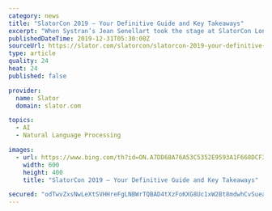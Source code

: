 ```yaml
---
category: news
title: "SlatorCon 2019 — Your Definitive Guide and Key Takeaways"
excerpt: "When Systran’s Jean Senellart took the stage at SlatorCon London, it was not the first time. The machine translation (MT) veteran made his debut at SlatorCon London 2018, taking participants on a whistle-stop tour of MT history; from rules-based MT to current-state neural MT (NMT), and much more. In May 2019, Senellart drew attention to ..."
publishedDateTime: 2019-12-31T05:30:00Z
sourceUrl: https://slator.com/slatorcon/slatorcon-2019-your-definitive-guide-and-key-takeaways/
type: article
quality: 24
heat: 24
published: false

provider:
  name: Slator
  domain: slator.com

topics:
  - AI
  - Natural Language Processing

images:
  - url: https://www.bing.com/th?id=ON.A7DD68A76A53C5352E9593A1F668DCF3
    width: 600
    height: 400
    title: "SlatorCon 2019 — Your Definitive Guide and Key Takeaways"

secured: "odTwvZxsNwLeXtSVHHreFgLNBWrTQBAD4tXzFoKXG8Uc1xW2Bt8mdwhCvSueabnuB3t/Kr0W/jlazbjVMG3/kMgQ2eMKlby7Dzs9RGT6ZiEdWVMYrM6eM6DL3AgT3pysw2pjr3n5J2UmJb88V3216192BP8LnUQsKe1bukseiRFZpawHu5pbl/neXbL1Oe9O6v8SlTuu7pRtIT5FhDZZ9XqARAuCBHCoODuBHY3LsT2DFQ6xUDoNXJN+zHyh16PfBgQZbebEyBqWjoPsB/FnoA==;QhOBHvVJICfrjd16g2jftA=="
---
```


